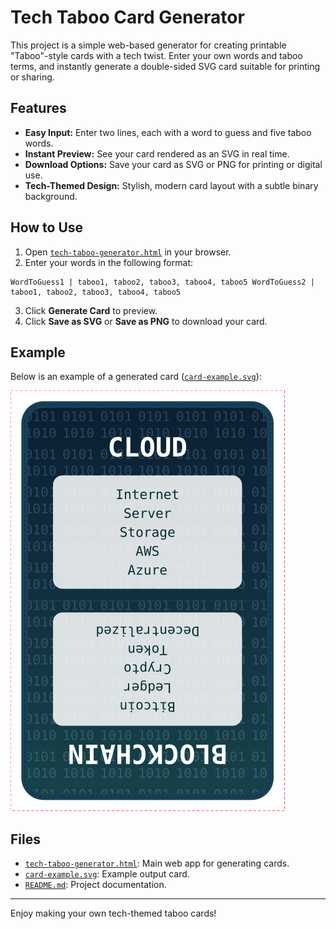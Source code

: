 # Tech Taboo Card Generator

This project is a simple web-based generator for creating printable "Taboo"-style cards with a tech twist. Enter your own words and taboo terms, and instantly generate a double-sided SVG card suitable for printing or sharing.

## Features

- **Easy Input:** Enter two lines, each with a word to guess and five taboo words.
- **Instant Preview:** See your card rendered as an SVG in real time.
- **Download Options:** Save your card as SVG or PNG for printing or digital use.
- **Tech-Themed Design:** Stylish, modern card layout with a subtle binary background.

## How to Use

1. Open [`tech-taboo-generator.html`](tech-taboo-generator.html) in your browser.
2. Enter your words in the following format:
```
WordToGuess1 | taboo1, taboo2, taboo3, taboo4, taboo5 WordToGuess2 | taboo1, taboo2, taboo3, taboo4, taboo5
```
3. Click **Generate Card** to preview.
4. Click **Save as SVG** or **Save as PNG** to download your card.

## Example

Below is an example of a generated card ([`card-example.svg`](card-example.svg)):

![Example Taboo Card](card-example.svg)

## Files

- [`tech-taboo-generator.html`](tech-taboo-generator.html): Main web app for generating cards.
- [`card-example.svg`](card-example.svg): Example output card.
- [`README.md`](README.md): Project documentation.

---

Enjoy making your own tech-themed taboo cards!